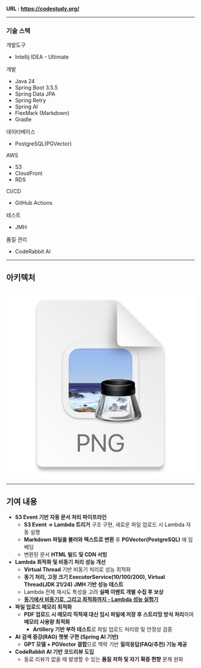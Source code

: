 



**URL : https://codestudy.org/**

---

### 기술 스택

개발도구

- Intellij IDEA - Ultimate

개발

- Java 24
- Spring Boot 3.5.5
- Spring Data JPA
- Spring Retry
- Spring AI
- FlexMark (Markdown)
- Gradle

데이터베이스

- PostgreSQL(PGVector)

AWS

- S3
- CloudFront
- RDS

CI/CD

- GitHub Actions

테스트

- JMH

품질 관리

- CodeRabbit AI

---

## **아키텍처**

![img.png](img.png)

---

## 기여 내용

- **S3 Event 기반 자동 문서 처리 파이프라인**
    - **S3 Event → Lambda 트리거** 구조 구현, 새로운 파일 업로드 시 Lambda 자동 실행
    - **Markdown 파일을 불러와 텍스트로 변환** 후 **PGVector(PostgreSQL)** 에 임베딩
    - 변환된 문서 **HTML 빌드 및 CDN 서빙**
- **Lambda 최적화 및 비동기 처리 성능 개선**
    - **Virtual Thread** 기반 비동기 처리로 성능 최적화
    - **동기 처리, 고정 크기 ExecutorService(10/100/200), Virtual Thread(JDK 21/24)** **JMH 기반 성능 테스트**
    - Lambda 전체 재시도 특성을 고려 **실패 이벤트 개별 수집 후 보상**
    - [**동기에서 비동기로, 그리고 최적화까지 - Lambda 성능 실험기**](https://masiljangajji-coding.tistory.com/101)
- **파일 업로드 메모리 최적화**
    - **PDF 업로드 시 메모리 직적재 대신 임시 파일에 저장 후 스트리밍 방식 처리**하여 **메모리 사용량 최적화**
        - **Artillery 기반 부하 테스트**로 파일 업로드 처리량 및 안정성 검증
- **AI 검색 증강(RAG) 챗봇 구현 (Spring AI 기반)**
    - **GPT 모델 + PGVector 결합**으로 맥락 기반 **질의응답(FAQ/추천) 기능 제공**
- **CodeRabbit AI 기반 코드리뷰 도입**
    - 동료 리뷰가 없을 때 발생할 수 있는 **품질 저하 및 자기 확증 편향** 문제 완화
